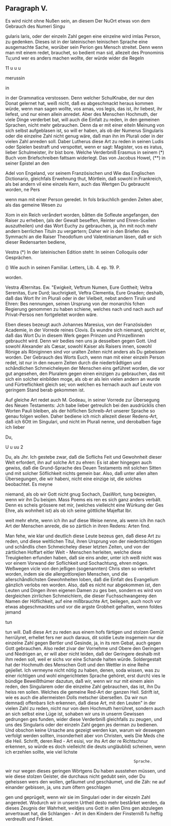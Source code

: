 
<!-- seite 729 -->

Paragraph V.
------------

Es wird nicht ohne Nußen sein, an diesem Der NuOrt etwas von dem Gebrauch des Numeri Singu

gularis laris, oder der einzeln Zahl gegen eine einzelne wird imlas Person, zu gedenken. Dieses ist in der lateinischen teinischen Sprache eine ausgemachte Sache, worüber sein Perion ges Mensch streitet. Denn wenn man mit einem redet, brauchet, so bedient man sid, allezeit des Pronominis Tu;und wer es anders machen wollte, der würde wider die Regeln

11 u u u

merussin

in



<!-- seite 730 -->

in der Gramınatica verstossen. Denn welcher SchulKnabe, der nur den Donat gelernet hat, weiß nicht, daß es abgeschmackt heraus kommen würde, wenn man sagen wollte, vos amas, vos legis, das ist, ihr liebest, ihr liefest, und nur einen allein anredet. Aber des Menschen Hochmuth, der viele Dinge verderbet bat, will auch die Einfalt zu reden, in den gemeinen Sprachen, nicht mehr gebrauchen. Denn da er mit einer eiteln Meinung von sich selbst aufgeblasen ist, so will er haben, als ob der Numerus Singularis oder die einzelne Zahl nicht genug wäre, daß man ihn im Plurali oder in der vielen Zahl anreden soll. Daber Lutherus diese Art zu reden in seinen Ludis oder Spielen bestraft und verspottet, wenn er sagt: Magister, vos es iratus, lieber Schulmeister, ihr bist bore. Welche Verderbniß Erasmus in seinem (*) Buch vom Briefschreiben fattsam widerlegt. Das von Jacobus Howel, (**) in seiner Epistel an den

Adel von Engeland, vor seinem Französischen und Wie das Englischen Dictionario, gleichfals Erwehnung thut, Mörtlein, daß sowohl in Frankreich, als bei andern vil eine einzels Kern, auch das Wertgen Du gebraucht worden, ne Pers

wenn man mit einer Person geredet. In fols bräuchlich genden Zeiten aber, als das gemeine Wesen zu

Xom in ein Reich veråndert worden, båtten die Sofleute angefangen, den Raiser zu erheben, (als der Gewalt beseffen, Reinter und Ehren-Scellen auszutheilen) und das Wort Euchy zu gebrauchen, ja, ihn mit noch mehr andern berrlichen Tituln zu vergørtern; Daher wir in den Briefen des Symmachi an die Raiser Theodofium und Valentinianum lásen, daß er sich dieser Redensarten bediene,

Vestra (*) In der lateinischen Edition  steht: In seinen Colloquiis oder Gesprächen.

() Wie auch in seinen Familiar. Letters, Lib. 4. ep. 19. P.

worden.
<!-- seite 731 -->
Vestra Æternitas. Ew. "Ewigkeit, Veftrum Numen, Eure Gottheit; Veltra Serenitas, Eure Durd; lauchrigkeit, Veftra Clementia, Eure Gnaden; deshalb, daß das Wort Ihr im Plurali oder in der Vielbeit, nebst andern Tiruln und Ehren: Bes nennungen, seinen Ursprung von der monarchis fchen Regierung genommen zu haben schiene, welches nach und nach auch auf Privat-Persos nen fortgeleitet worden wäre.

Eben dieses bezeugt auch Johannes Maresius, von der Französisden Academie, in der Vorrede reines Clovis. És wundre sich niemand, spricht er, daß das Wort Du in diesem Werk gegen Prinzen und Prinzeßinnen gebraucht wird. Denn wir bedies nen uns ja desselben gegen Gott. Und sowohl Alexander als Cæsar, sowohl Kaiser als Raisers innen, sowohl Rönige als Röniginnen sind vor uralten Zeiten nicht anders als Du gebeissen worden. Der Gebrauch des Worts Euch, wenn man mit einer einzeln Person redet, ist nur in den neuern Zeiten durch die niedertrådtigen und schåndlichen Schmeicheleyen der Menschen eins geführet worden, die vor gut angesehen, den Pluralem gegen einen einzigen zu gebrauchen, das mit sich ein solcher einbilden moge, als ob er als lein vielen andern an wurde und Fürtreflichkeit gleich sei; von welchen es hernach auch auf Leute von geringem Stand berab gekommen ist.

Auf gleiche Art redet auch M. Godeau, in seiner Vorrede zur Übersegung des Neuen Testaments: Jch babe lieber getreulich bei den ausdrücklis chen Worten Pauli bleiben, als der höflichen Schreib-Art unserer Sprache so genau folgen wollen. Daher bediene ich mich allezeit dieser Redens-Art, daß ich 6Ott im Singulari, und nicht im Plurali nenne, und derobalben fage ich lieber

Du,

U u uu 2
<!-- seite 732 -->
Du, als Jhr. Ich gestebe zwar, daß die Soflichs Feit und Gewohnheit dieser Welt erfordert, ihn auf solche Art zu ehren: Es ist aber hingegen auch gewiss, daß die Grund-Sprache des Deuen Testaments mit solchen Sitten und mit solcher Söflichkeit nichts gemein bar. Also, daß unter allen alten Übersegungen, die wir habeni, nicht eine einzige ist, die solches beobachtet. Es meyne

niemand, als ob wir Gott nicht gnug Sochach, DasWort, tung bezeigten, wenn wir ihn Du beisjen. Mass Poems eis ren es sich ganz anders verbált. Denn es scheis grössere net mir, (welches vielleicht eine Würkung der Ges Ehre, als wohnheit ist) als ob ich seine göttliche Majeftat Ibr.

weit mehr ehrte, wenn ich ihn auf diese Weise nenne, als wenn ich ihn nach Art der Menschen anrede, die so zártlich in ihren Redens: Arten find.

Man fehe, wie klar und deutlich diese Leute bezeus gen, daß diese Art zu reden, und diese weltlichen Titul, ihren Ursprung von der niederträchtigen und schåndlis chen Schmeicheley dieser letzten Zeiten, und von der zártlichen Hoffart eitler Welt - Menschen herleiten, welche diese Treuigkeiten erfunden haben, daß sie eins ander, unter ich weiß nicht was vor einem Vorwand der Soflichkeit und Sochachtung, ehren mögen. Weßwegen vicle von den jeßigen (sogenannten) Chris sten so verkehrt worden, indem sie die allergottlorejien Menschen, und die allerschåndlichsten Gewohnheiten loben, daß die Einfalt des Evangelium gänzlich verlobs ren worden. Also, daß es nicht nur abgekommen ist, den Leuten und Dingen ihren eigenen Damen zu ges ben, sondern es wird von dergleichen zirrlichen Schmeichlern, die dieser Fuchsschwangerey den Namen der Höflichkeit, auf eine mißbrauchte Art, beilegen, auch noch vor etwas abgeschmacktes und vor die argste Grobheit gehalten, wenn foldes jemand

tun

<!-- seite 733 -->

tun will. Daß diese Art zu reden aus einem hofs
färtigen und stolzen Gemüt herrülyret, erhellet fers
ner auch daraus, dit soldie Leute insgemein nur die
einzelne Zahl gegen Bertler und Gesinde, ja, in its
rem Gebat, auch gegen Gott gebrauchen. Also
redet zivar der Vornehme und Obere den Geringern
und Niedrigen an, er will aber nicht leiden, daß der
Geringere deshalb mit ihm reden soll, weil er sichs vor
eine Schande halten würde. Soldergestalt hat der
Hochmuth des Menschen Gott und den Wettler in
eine Reihe gejiellet. Ich vermeyne nicht nötig zu
haben, denen, soda wissen, was zu einer richtigen und
wohl eingerichteten Sprache gehöret, erst durch) vies
le bündige Beweißthúmer dazutun, daß wir, wenn
wir nur mit einem alein reden, den Singularem oder
die einzelne Zahl gebrauchen, das ist, ihn Du heiss
ren sollen. Welches die gemeine Red-Art der ganzen
Heil. Sdrift ist, wie es auch die allermeisten Dolls
metscher überseßen. Da wir nun demnad) offenbars
lich erkennen, daß diese Art, mit den Leuten" in der
vielen Zahl zu reden, nicht nur von dem Hochmuth
herrühret, sondern auch an sich selbst eine Lüge ist,
sohaben wir uns in unserm Gewissen gedrungen ges
funden, wider diese Verderbniß gleichfalls zu zeugen,
und uns des Singularis oder der einzeln Zahl gegen jes
derman zu bedienen. Und obschon keine Ursache ans
gezeigt werden kan, warum wir deswegen verfolgt
werden sollten, insonderheit aber von Christen, wels Die Meds
 che die Heil. Schrift, deren Red - Art esisi, vor ihs Art der
re Richtschnur erkennen, so würde es doch vielleicht die deuts
ungläublid) scheinen, wenn ich erzehlen sollte, wie viel lichste

                                                            Sprache.
wir nur wegen dieses geringen Wörtgens Du haben
ausstehen müssen, und wie diese stolzen Geister, die
durchaus nicht gedubt sein, oder Du geheissen wers
den wollen, gefäumet und geschäumet, und die Záh:
ne auf einander gebissen, ja, uns zum öftern geschlagen




<!-- seite 734 -->
gen und geprügelt, wenn wir sie im Singulari oder in der einzeln Zahl angeredet. Wodurch wir in unserm Urtheil desto mehr bestårket werden, da dieses Zeugnis der Wahrheit, weldjes uns Gott in allen Dins gen abzulegen anvertrauet hat, die Schlangen - Art in den Kindern der Finsterniß fu heftig verdreußt und Frånket.
